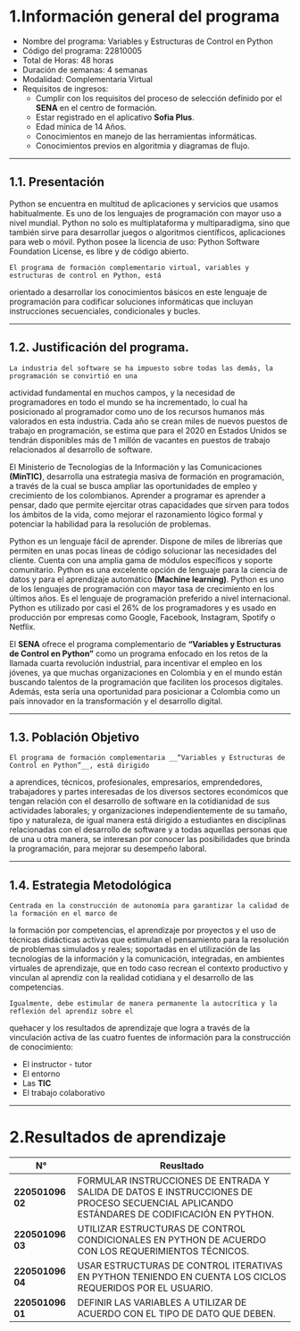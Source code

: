 # 1.Información general del programa

-  Nombre del programa: Variables y Estructuras de Control en Python
-  Código del programa: 22810005
-  Total de Horas: 48 horas
-  Duración de semanas: 4 semanas
-  Modalidad: Complementaria Virtual
-  Requisitos de ingresos:
    - Cumplir con los requisitos del proceso de selección definido por el __SENA__ en el centro de formación.
    - Estar registrado en el aplicativo __Sofia Plus__.
    - Edad mínica de 14 Años.
    - Conocimientos en manejo de las herramientas informáticas.
    - Conocimientos previos en algoritmia y diagramas de flujo.

***
## 1.1. Presentación 

  Python se encuentra en multitud de aplicaciones y servicios que usamos habitualmente. Es uno de
los lenguajes de programación con mayor uso a nivel mundial. Python no solo es multiplataforma y
multiparadigma, sino que también sirve para desarrollar juegos o algoritmos científicos, aplicaciones
para web o móvil. Python posee la licencia de uso: Python Software Foundation License, es libre y de
código abierto.

    El programa de formación complementario virtual, variables y estructuras de control en Python, está
orientado a desarrollar los conocimientos básicos en este lenguaje de programación para codificar
soluciones informáticas que incluyan instrucciones secuenciales, condicionales y bucles.

***
## 1.2. Justificación del programa.

    La industria del software se ha impuesto sobre todas las demás, la programación se convirtió en una
actividad fundamental en muchos campos, y la necesidad de programadores en todo el mundo se
ha incrementado, lo cual ha posicionado al programador como uno de los recursos humanos más
valorados en esta industria. Cada año se crean miles de nuevos puestos de trabajo en programación,
se estima que para el 2020 en Estados Unidos se tendrán disponibles más de 1 millón de vacantes
en puestos de trabajo relacionados al desarrollo de software.

El Ministerio de Tecnologías de la Información y las Comunicaciones __(MinTIC)__, desarrolla
una estrategia masiva de formación en programación, a través de la cual se busca ampliar las
oportunidades de empleo y crecimiento de los colombianos. Aprender a programar es aprender a
pensar, dado que permite ejercitar otras capacidades que sirven para todos los ámbitos de la vida,
como mejorar el razonamiento lógico formal y potenciar la habilidad para la resolución de problemas.

Python es un lenguaje fácil de aprender. Dispone de miles de librerías que permiten en unas pocas
líneas de código solucionar las necesidades del cliente. Cuenta con una amplia gama de módulos
específicos y soporte comunitario. Python es una excelente opción de lenguaje para la ciencia de
datos y para el aprendizaje automático __(Machine learning)__. Python es uno de los lenguajes de
programación con mayor tasa de crecimiento en los últimos años. Es el lenguaje de programación
preferido a nivel internacional. Python es utilizado por casi el 26% de los programadores y es usado
en producción por empresas como Google, Facebook, Instagram, Spotify o Netflix.

El __SENA__ ofrece el programa complementario de __“Variables y Estructuras de Control en Python”__ como
un programa enfocado en los retos de la llamada cuarta revolución industrial, para incentivar el
empleo en los jóvenes, ya que muchas organizaciones en Colombia y en el mundo están buscando
talentos de la programación que faciliten los procesos digitales. Además, esta sería una oportunidad
para posicionar a Colombia como un país innovador en la transformación y el desarrollo digital.

***
## 1.3. Población Objetivo

    El programa de formación complementaria __“Variables y Estructuras de Control en Python”__, está dirigido
a aprendices, técnicos, profesionales, empresarios, emprendedores, trabajadores y partes interesadas
de los diversos sectores económicos que tengan relación con el desarrollo de software en la cotidianidad
de sus actividades laborales; y organizaciones independientemente de su tamaño, tipo y naturaleza,
de igual manera está dirigido a estudiantes en disciplinas relacionadas con el desarrollo de software y
a todas aquellas personas que de una u otra manera, se interesan por conocer las posibilidades que
brinda la programación, para mejorar su desempeño laboral.

***
## 1.4. Estrategia Metodológica

    Centrada en la construcción de autonomía para garantizar la calidad de la formación en el marco de
la formación por competencias, el aprendizaje por proyectos y el uso de técnicas didácticas activas
que estimulan el pensamiento para la resolución de problemas simulados y reales; soportadas en el
utilización de las tecnologías de la información y la comunicación, integradas, en ambientes virtuales
de aprendizaje, que en todo caso recrean el contexto productivo y vinculan al aprendiz con la realidad
cotidiana y el desarrollo de las competencias.

    Igualmente, debe estimular de manera permanente la autocrítica y la reflexión del aprendiz sobre el
quehacer y los resultados de aprendizaje que logra a través de la vinculación activa de las cuatro
fuentes de información para la construcción de conocimiento:

- El instructor - tutor
- El entorno
- Las __TIC__
- El trabajo colaborativo

***
# 2.Resultados de aprendizaje

| N°               |Reusltado                                                                                                                                |
|------------------|-----------------------------------------------------------------------------------------------------------------------------------------|
| __220501096 02__ |FORMULAR INSTRUCCIONES DE ENTRADA Y SALIDA DE DATOS E INSTRUCCIONES DE PROCESO SECUENCIAL APLICANDO ESTÁNDARES DE CODIFICACIÓN EN PYTHON.|
| __220501096 03__ |UTILIZAR ESTRUCTURAS DE CONTROL CONDICIONALES EN PYTHON DE ACUERDO CON LOS REQUERIMIENTOS TÉCNICOS.                                      |
| __220501096 04__ |USAR ESTRUCTURAS DE CONTROL ITERATIVAS EN PYTHON TENIENDO EN CUENTA LOS CICLOS REQUERIDOS POR EL USUARIO.                                |
| __220501096 01__ |DEFINIR LAS VARIABLES A UTILIZAR DE ACUERDO CON EL TIPO DE DATO QUE DEBEN.                                                               |















